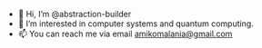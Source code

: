 - 👋 Hi, I’m @abstraction-builder
- 👀 I’m interested in computer systems and quantum computing.
- 📫 You can reach me via email amikomalania@gmail.com

<!---
abstraction-builder/abstraction-builder is a ✨ special ✨ repository because its `README.md` (this file) appears on your GitHub profile.
You can click the Preview link to take a look at your changes.
--->

